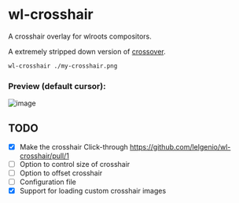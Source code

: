 # wl-crosshair
A crosshair overlay for wlroots compositors.

A extremely stripped down version of [crossover](https://github.com/lacymorrow/crossover).

```sh
wl-crosshair ./my-crosshair.png
```

### Preview (default cursor):
![image](https://github.com/lelgenio/wl-crosshair/assets/31388299/6e0aaa16-837b-40a8-9a13-ed808ea5db86)

## TODO
- [x] Make the crosshair Click-through https://github.com/lelgenio/wl-crosshair/pull/1
- [ ] Option to control size of crosshair
- [ ] Option to offset crosshair
- [ ] Configuration file
- [x] Support for loading custom crosshair images
